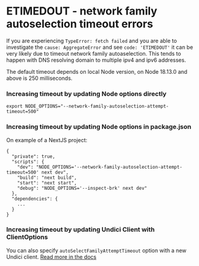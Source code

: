 # ETIMEDOUT - network family autoselection timeout errors

If you are experiencing `TypeError: fetch failed` and you are able to investigate the `cause: AggregateError` and see `code: 'ETIMEDOUT'` it can be very likely due to timeout network family autoaselection. This tends to happen with DNS resolving domain to multiple ipv4 and ipv6 addresses.

The default timeout depends on local Node version, on Node 18.13.0 and above is 250 milliseconds.

### Increasing timeout by updating Node options directly

`export NODE_OPTIONS="--network-family-autoselection-attempt-timeout=500"`

### Increasing timeout by updating Node options in package.json

On example of a NextJS project:

```
{
  "private": true,
  "scripts": {
    "dev": "NODE_OPTIONS='--network-family-autoselection-attempt-timeout=500' next dev",
    "build": "next build",
    "start": "next start",
    "debug": "NODE_OPTIONS='--inspect-brk' next dev"
  },
  "dependencies": {
    ...
  }
}
```

### Increasing timeout by updating Undici Client with ClientOptions

You can also specify `autoSelectFamilyAttemptTimeout` option with a new Undici client. [Read more in the docs](https://github.com/nodejs/undici/blob/main/docs/docs/api/Client.md#parameter-connectoptions)
